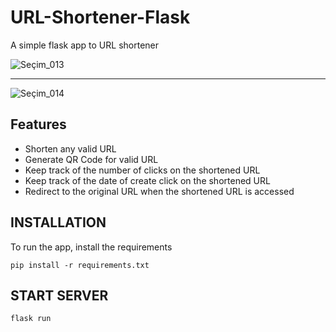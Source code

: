# URL-Shortener-Flask

A simple flask app to URL shortener

![Seçim_013](https://user-images.githubusercontent.com/120065120/209240557-17e03800-32ab-4c37-8cb8-28aa0f0debc0.png)

---

![Seçim_014](https://user-images.githubusercontent.com/120065120/209240737-d2d3125e-e8bb-43f7-befe-25de5e7ecf10.png)

## Features
- Shorten any valid URL
- Generate QR Code for valid URL
- Keep track of the number of clicks on the shortened URL
- Keep track of the date of create click on the shortened URL
- Redirect to the original URL when the shortened URL is accessed

## INSTALLATION 

To run the app, install the requirements

```
pip install -r requirements.txt
```

## START SERVER

```
flask run
```

